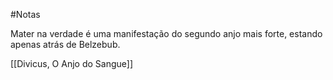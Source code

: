 #Notas

Mater na verdade é uma manifestação do segundo anjo mais forte, estando apenas atrás de Belzebub.

[[Divicus, O Anjo do Sangue]]

